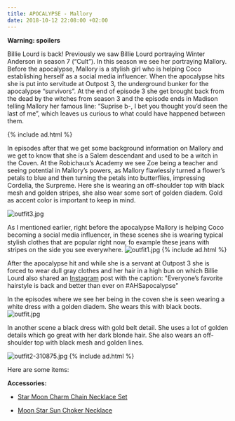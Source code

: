 ```yaml
---
title: APOCALYPSE - Mallory
date: 2018-10-12 22:08:00 +02:00
---
```


**Warning: spoilers**

Billie Lourd is back! Previously we saw Billie Lourd portraying Winter Anderson in season 7 (“Cult”). In this season we see her portraying Mallory. Before the apocalypse, Mallory is a stylish girl who is helping Coco establishing herself as a social media influencer. When the apocalypse hits she is put into servitude at Outpost 3, the underground bunker for  the apocalypse  “survivors”. At the end of episode 3 she get brought back from the dead by the witches from season 3 and the episode ends in Madison telling Mallory her famous line:  “Suprise b-, I bet you thought you’d seen the last of me”, which leaves us curious to what could have happened between them. 

{% include ad.html %}

In episodes after that we get some background information on Mallory and we get to know that she is a Salem descendant and used to be a witch in the Coven. At the Robichaux’s Academy we see Zoe being a teacher and seeing potential in Mallory’s powers, as Mallory flawlessly turned a flower’s petals to blue and then turning the petals into butterflies, impressing Cordelia, the Surpreme. Here she is wearing an off-shoulder top with black mesh and golden stripes, she also wear some sort of golden diadem. Gold as accent color is important to keep in mind.

![outfit3.jpg](/uploads/outfit3.jpg)

As I mentioned earlier, right before the apocalypse Mallory is helping Coco becoming a social media influencer, in these scenes she is wearing typical stylish clothes that are popular right now, fo example these jeans with stripes on the side you see everywhere.
![outfit1.jpg](/uploads/outfit1.jpg)
{% include ad.html %}

After the apocalypse hit and while she is a servant at Outpost 3 she is forced to wear dull gray clothes and her hair in a high bun on which Billie Lourd also shared an [Instagram](https://www.instagram.com/p/Boe4rsZFdiK/?hl=en&taken-by=praisethelourd) post with the caption: "Everyone’s favorite hairstyle is back and better than ever on #AHSapocalypse" 

In the episodes where we see her being in the coven she is seen wearing a white dress with a golden diadem. She wears this with black boots.
![outfit.jpg](/uploads/outfit.jpg)

In another scene a black dress with gold belt detail. She uses a lot of golden details which go great with her dark blonde hair. She also wears an off-shoulder top with black mesh and golden lines.

![outfit2-310875.jpg](/uploads/outfit2-310875.jpg)
{% include ad.html %}

Here are some items:

**Accessories:**
* [Star Moon Charm Chain Necklace Set](https://www.zaful.com/star-moon-charm-chain-necklace-set-p_464758.html)

* [Moon Star Sun Choker Necklace](https://www.zaful.com/multi-layered-moon-star-sun-choker-necklace-p_573645.html)

